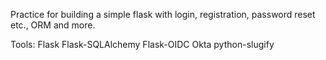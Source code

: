 Practice for building a simple flask with login, registration, password reset etc., ORM and more.

Tools:
  Flask
  Flask-SQLAlchemy 
  Flask-OIDC
  Okta
  python-slugify
